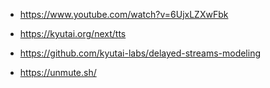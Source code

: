 * https://www.youtube.com/watch?v=6UjxLZXwFbk
* https://kyutai.org/next/tts
* https://github.com/kyutai-labs/delayed-streams-modeling

* https://unmute.sh/